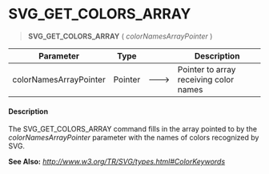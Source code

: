# SVG_GET_COLORS_ARRAY

>**SVG_GET_COLORS_ARRAY** ( *colorNamesArrayPointer* )

| Parameter | Type |  | Description |
| --- | --- | --- | --- |
| colorNamesArrayPointer | Pointer | &#x1F852; | Pointer to array receiving color names |



#### Description 

The SVG\_GET\_COLORS\_ARRAY command fills in the array pointed to by the *colorNamesArrayPointer* parameter with the names of colors recognized by SVG. 

**See Also:** *http://www.w3.org/TR/SVG/types.html#ColorKeywords*
